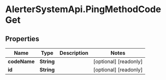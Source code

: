 # AlerterSystemApi.PingMethodCodeGet

## Properties

Name | Type | Description | Notes
------------ | ------------- | ------------- | -------------
**codeName** | **String** |  | [optional] [readonly] 
**id** | **String** |  | [optional] [readonly] 


